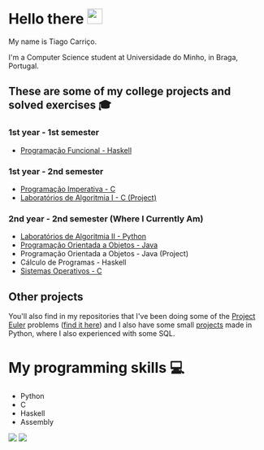 # Hello there <img src="https://raw.githubusercontent.com/MartinHeinz/MartinHeinz/master/wave.gif" width="30px">

My name is Tiago Carriço.

I'm a Computer Science student at Universidade do Minho, in Braga, Portugal.

## These are some of my college projects and solved exercises 🎓

### 1st year - 1st semester
* [Programação Funcional - Haskell](https://github.com/Carricossauro/Programacao-Funcional)

### 1st year - 2nd semester
* [Programação Imperativa - C](https://github.com/Carricossauro/Programacao-Imperativa)
* [Laboratórios de Algoritmia I - C (Project)](https://github.com/Carricossauro/LA1PL1G4)

### 2nd year - 2nd semester (Where I Currently Am)
* [Laboratórios de Algoritmia II - Python](https://github.com/Carricossauro/Laboratorios-de-Algoritmia-II)
* [Programação Orientada a Objetos - Java](https://github.com/Carricossauro/Programacao-Orientada-a-Objetos)
* Programação Orientada a Objetos - Java (Project)
* Cálculo de Programas - Haskell
* [Sistemas Operativos - C](https://github.com/Carricossauro/Sistemas-Operativos)

## Other projects

You'll also find in my repositories that I've been doing some of the [Project Euler](https://projecteuler.net/) problems ([find it here](https://github.com/Carricossauro/Project-Euler)) and I also have some small [projects](https://github.com/Carricossauro/Python-Projects) made in Python, where I also experienced with some SQL.

# My programming skills 💻
* Python
* C
* Haskell
* Assembly

![](https://github-readme-stats.vercel.app/api/top-langs/?username=carricossauro&hide=CMake,HTML&theme=gotham)
![](https://github-readme-stats.vercel.app/api?username=carricossauro&hide=contribs,prs&theme=gotham&show_icons=true)
